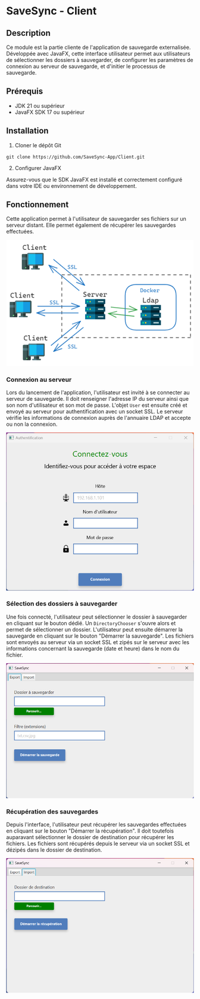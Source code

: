 # SaveSync - Client

## Description
Ce module est la partie cliente de l'application de sauvegarde externalisée. Développée avec JavaFX, cette interface utilisateur permet aux utilisateurs de sélectionner les dossiers à sauvegarder, de configurer les paramètres de connexion au serveur de sauvegarde, et d'initier le processus de sauvegarde.

## Prérequis
- JDK 21 ou supérieur
- JavaFX SDK 17 ou supérieur

## Installation
1. Cloner le dépôt Git
```
git clone https://github.com/SaveSync-App/Client.git
```

2. Configurer JavaFX

Assurez-vous que le SDK JavaFX est installé et correctement configuré dans votre IDE ou environnement de développement.

## Fonctionnement

Cette application permet à l'utilisateur de sauvegarder ses fichiers sur un serveur distant. 
Elle permet également de récupérer les sauvegardes effectuées.

![SaveSync.png](src%2Fmain%2Fresources%2Fimage%2Fdoc%2FSaveSync.png)

### Connexion au serveur

Lors du lancement de l'application, l'utilisateur est invité à se connecter au serveur de sauvegarde. Il doit renseigner l'adresse IP du serveur ainsi que son nom d'utilisateur et son mot de passe.
L'objet `User` est ensuite créé et envoyé au serveur pour authentification avec un socket SSL.
Le serveur vérifie les informations de connexion auprès de l'annuaire LDAP et accepte ou non la connexion.

![ConnectionForm.png](src%2Fmain%2Fresources%2Fimage%2Fdoc%2FConnectionForm.png)

### Sélection des dossiers à sauvegarder

Une fois connecté, l'utilisateur peut sélectionner le dossier à sauvegarder en cliquant sur le bouton dédié. 
Un `DirectoryChooser` s'ouvre alors et permet de sélectionner un dossier.
L'utilisateur peut ensuite démarrer la sauvegarde en cliquant sur le bouton "Démarrer la sauvegarde".
Les fichiers sont envoyés au serveur via un socket SSL et zipés sur le serveur avec les informations concernant la sauvegarde (date et heure) dans le nom du fichier.

![SaveForm.png](src%2Fmain%2Fresources%2Fimage%2Fdoc%2FSaveForm.png)

### Récupération des sauvegardes
Depuis l'interface, l'utilisateur peut récupérer les sauvegardes effectuées en cliquant sur le bouton "Démarrer la récupération".
Il doit toutefois auparavant sélectionner le dossier de destination pour récupérer les fichiers.
Les fichiers sont récupérés depuis le serveur via un socket SSL et dézipés dans le dossier de destination.

![RestoreForm.png](src%2Fmain%2Fresources%2Fimage%2Fdoc%2FRestoreForm.png)

